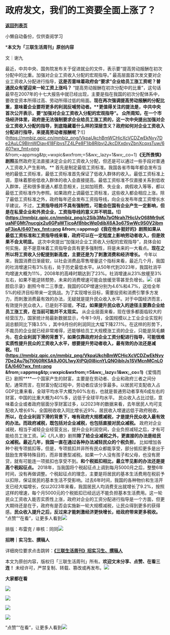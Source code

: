 # 政府发文，我们的工资要全面上涨了？

[**返回列表页**](/gzh/三联生活周刊)

小懒自动备份，仅供查阅学习

***本文为「三联生活周刊」原创内容**

文｜谢九

最近，中共中央、国务院发布关于促进就业的文件，表示要“提高劳动报酬在初次分配中的比重。加强对企业工资收入分配的宏观指导。”
最高层面首次发文要对企业工资收入分配进行指导，**这是否意味着政府会“要求”企业给员工涨工资呢？普通民众有望迎来一轮工资上涨吗？**
“提高劳动报酬在初次分配中的比重”，这句话最早在2007年的十七大报告中就已经出现，主要是指在我国的初次分配体系中，要改变资本所得过高、劳动所得过低的局面。**现在再次强调提高劳动报酬的分配比重，意味着企业要将更多的利润反哺劳动者。****更值得关注的提法是，中共中央首次公开表示，要“加强对企业工资收入分配的宏观指导”。**
众所周知，在一个市场经济体里，政府是无法强制要求企业给员工涨工资的，这一次中央提出加强对企业工资收入分配的指导，到底隐藏着什么样的深层含义？政府如何对企业工资收入分配进行指导，来提高劳动者报酬呢？**![](https://mmbiz.qpic.cn/mmbiz_png/VkpaUkchBmWCHicXcVCDZwEkNvy7De2AuLC9BlrnWDiav418FibvsTZ4LPe8F1ib8Ribvj2JkcDXxdxyZbnXcqxsTuw/640?wx_fmt=png
&from;=appmsg&tp;=wxpic&wxfrom;=5&wx;_lazy=1&wx;_co=1)**《无所畏惧》剧照**虽然政府无法直接决定企业的工资收入分配，但还是可以通过一些手段对普通人工资收入产生影响。**
首先是制定最低工资标准。我国各省市每年都会发布当地的最低工资标准，最低工资标准首先保证了低收入群体的收入。最低工资标准上调，意味着那些低收入群体的收入会直接提高。最低工资标准不仅直接关系到低收入群体，还和很多普通人都息息相关，比如加班费、失业金，病假收入等等，都以最低工资标准作为参照。如果政府上调最低工资标准，这些收入都会相应上涨。除了最低工资标准之外，政府每年还会发布工资指导线，向企业发布年度工资增长水平建议。不过，**工资指导线并不具有强制性，可能会在国有企业产生一定影响，但是在私营企业和外资企业，工资指导线的意义并不明显。******![](https://mmbiz.qpic.cn/mmbiz_png/c2Sib3Mp7pONrah7HicUvO68Mr9oKuaNFGMt7nucgjx2u6GPaWTicoAf8hbcWq0dibX6A3o67SwWc9S0V2ibmpF3jeA/640?wx_fmt=png
&from;=appmsg)《我在他乡挺好的》剧照**如果从最低工资标准和工资指导线来看，政府可以在一定程度上影响劳动者收入，但是效果不会太明显。**
这次中央提出“加强对企业工资收入分配的宏观指导”，具体会如何实施，是不是意味着工资指导会具有更多强制性，将是未来的一大看点。**现在之所以将工资收入分配提到新高度，主要还是为了刺激消费和经济增长。**
今年以来，我国消费日渐疲软，以社会消费品零售增量这个指标来看，最近几个月，我国的社消增速只有3%左右，处于历史最低水平。从50年代到2023年，我国社消平均增速大概为11%，2008年的高峰时期达到了23%。社消增速从23%放缓至3%左右，如果不能逆转颓势，未来的消费增速可能会放缓至零甚至负增长。![](https://mmbiz.qpic.cn/mmbiz_png/c2Sib3Mp7pONrah7HicUvO68Mr9oKuaNFGj0oBN06WLpSz1Zib9TuIGGRKiaiaLrTicTZA6bic7gvDtczwcIW6H3ffHhw/640?wx_fmt=png&from;=appmsg)《装腔启示录》剧照今年二三季度，我国的GDP增速分别为4.6%和4.7%，这给全年5%的经济目标带来一定挑战。为了实现增长目标，需要投资和消费引擎多方发力，而刺激消费最有效的办法，无疑就是提升民众收入水平。对于中国经济而言，有效提升民众收入，已是刻不容缓。**不过，如果提升民众收入的途径主要靠企业给员工涨工资，在当前可能并不太现实。**
从企业层面来看，现在很多都面临较大的经营压力，国家统计局最新数据显示，今年1-9月，全国规模以上工业企业实现利润总额同比下降3.5%
，其中9月份的利润同比大幅下降27.1%。在这样的形势下，不裁员的企业就已经非常难得，还能够给员工大规模涨工资的企业，只能是凤毛麟角。**在企业利润下滑的背景下，如果仅靠政府对企业工资分配进行指导，可能很难实质性提升民众的工资收入水平，想要提升劳动者收入，最有效的办法还是减税。******![](https://mmbiz.qpic.cn/mmbiz_png/VkpaUkchBmWCHicXcVCDZwEkNvy7De2Au7bj7I0Ij0RKSA9J0OL1wyXtPQj0I8icnYLQNOibIrJs1SVMcnMCnLOEA/640?wx_fmt=png
&from;=appmsg&tp;=wxpic&wxfrom;=5&wx;_lazy=1&wx;_co=1)****《爱情而已》剧照****一个国家产生的财富，主要是在劳动者、企业和政府三者之间分配，通常而言，在财富分配过程中，劳动者应该分享最多。以居民可支配收入占GDP比重来看，全球平均水平大概为60%左右，也就是普通劳动者享有6成左右的财富，中国的比重大概为40%多，远低于全球平均水平。
民众收入占比过低，意味着企业或者政府层面分享财富过多，以2023年的数据来看，去年居民人均可支配收入增长6%，全国税收收入同比增长近9%，居民收入增速远低于政府税收。**所以，在企业利润下滑的背景下，唯有政府大规模减税，才是提升民众收入最有效的办法。而政府减税，既包括对企业减税，也包括直接对民众减税。**
政府对企业减税，相当于减轻企业经营支出，提升企业利润空间，企业负担减轻之后，才有可能给员工涨工资。![](https://mmbiz.qpic.cn/mmbiz_png/c2Sib3Mp7pONrah7HicUvO68Mr9oKuaNFGRiaTyiccLHqNc11lV5FGm4144JZpCibkBbPwcicXPYbfK3klbFTApowYlg/640?wx_fmt=png&from;=appmsg)《凡人歌》剧照**除了给企业减税之外，更直接的办法是给民众减税。最近几年，我国一直在通过各种办法减轻民众的个税负担，**
比如增加各种个税专项抵扣等，但是，专项抵扣并非所有民众都能享受，部分抵扣更多是出于鼓励生育等特殊目的，而非普惠型减税。如果一个人没有孩子和父母，也没有房贷，就有可能连一项抵扣也享受不到。**和个税抵扣相比，最立竿见影的办法还是提高个税起征点。**
2018年，当我国将个税起征点上调到每月5000月之后，整整6年时间，没有再做调整。个税起征点的理念，主要是将居民的基本生活费用在税前予以扣除，保证居民的基本生活不受影响。过去6年时间，我国的各种物价和生活开支已经大幅增长，仅以2023年来看，我国居民人均消费支出就增长了9.2%，按照这样的增速，每个月5000元的个税抵扣已经远远不能负担基本生活费用。这一轮民众工资收入能否实质性上涨，政府对企业的工资分配进行指导是一个方面，但更大期待还是在于，政府有是否会实施新一轮大规模减税，让民众得到更多的获得感。**民众收入提升之后，反过来才能刺激经济更快增长，给政府带来更多税收。**
“点赞”“在看”，让更多人看到![](https://mmbiz.qpic.cn/mmbiz_gif/c2Sib3Mp7pON9hkSZwdTibRHNZSMPyiapUCHJwlyoZVBC3SfmPmF0VKjkm3NiaToQloHFJ6icyicqZnqgXp6pSQJt5gg/640?wx_fmt=gif&from;=appmsg&wxfrom;=5&wx;_lazy=1&tp;=wxpic)  
  
  
  
  
  

排版：布雷克 /
审核：同同![](https://mmbiz.qpic.cn/sz_mmbiz_png/Gg7Qtoh7Aic8XM6sUcJA9UeXDgJrQXVLHeJa6K4fq1pEib0iboibL9jZSWdAEY37AsXYOficke4djjhtAlGJrhkjHfA/640?wx_fmt=other&wxfrom;=5&wx;_lazy=1&wx;_co=1&tp;=webp)

  
**招聘｜实习生、撰稿人**  

详细岗位要求点击跳转：[**《三联生活周刊》招实习生、撰稿人**](http://mp.weixin.qq.com/s?__biz=MTc5MTU3NTYyMQ==&mid=2651136871&idx=3&sn=f1c0777fe9d31881e5dfca68ebc2937f&chksm=5907324d6e70bb5b3546dfe1c7b31b5fe05664bebbf36356ba9a1a352e0678444cad62875ad4&scene=21#wechat_redirect)

本文为原创内容，版权归「三联生活周刊」所有。**欢迎文末分享、点赞、在看三连！**
未经许可，严禁复制、转载、篡改或再发布。![](https://mmbiz.qpic.cn/sz_mmbiz_png/Gg7Qtoh7Aic9ZTmAdCc80b4nD7xicgPt863QWU7oNswDx19XrjfTtSl8QwatY2EEZGuNd1WRRiapDZjcDhTnNYmBg/640?wx_fmt=other&wxfrom;=5&wx;_lazy=1&wx;_co=1&retryload;=1&tp;=webp)

**大家都在看**

[![](https://mmbiz.qpic.cn/mmbiz_png/c2Sib3Mp7pON6bMzItpZ9Q9zicHAY4Caj04ZOribe2FIMXpHTAbv6oricoSVJ0Oh3X2KVibBT3Viad49mVfK6IEc4Dag/640?wx_fmt=png&from;=appmsg&wxfrom;=13&tp;=wxpic)](http://mp.weixin.qq.com/s?__biz=MTc5MTU3NTYyMQ==&mid=2651460482&idx=1&sn=f3ed330f382654d2291346cfd4a088ab&chksm=590802a86e7f8bbef26568b2a84921bd0323e3517285a65a3647a629566366f6806c5f341fb1&scene=21#wechat_redirect)

[![](https://mmbiz.qpic.cn/mmbiz_png/c2Sib3Mp7pOPLUg9qgDxXAlcuUMzF1gmTLiaoibwVaYeZyGYAp22CcSNukfbpzOtLLGFOXxxibYeCnjy5vAzNqG8gA/640?wx_fmt=png&from;=appmsg&tp;=wxpic&wxfrom;=13&wx;_lazy=1&wx;_co=1)](http://mp.weixin.qq.com/s?__biz=MTc5MTU3NTYyMQ==&mid=2651460178&idx=1&sn=342916e8441b0033db6b2f6d857fec5a&chksm=590803786e7f8a6e339054f371b91e4ea81313f402b9654e762efe9c2afe0248d314385ff04b&scene=21#wechat_redirect)  

![](https://mmbiz.qpic.cn/sz_mmbiz_png/Gg7Qtoh7Aic9ZTmAdCc80b4nD7xicgPt86k1kgpU51hWCHjV92ryhVW35PLCvLhxLw9XDhXjgeDyZhHSx5EbRcfg/640?wx_fmt=other&wxfrom;=13&wx;_lazy=1&wx;_co=1&retryload;=1&tp;=webp)

  
[![](https://mmbiz.qpic.cn/mmbiz_jpg/c2Sib3Mp7pONuwrdetOsWUZLdDE1J39mLibBBe0vPzCKS1topq8p9JgG9O86KDCNS3SZl7Paa1d80gvHIBg9C0cw/640?wx_fmt=jpeg&from;=appmsg&wxfrom;=13&wx;_lazy=1&wx;_co=1&tp;=wxpic)]()  
  
“点赞”“在看”，让更多人看到![](https://mmbiz.qpic.cn/mmbiz_gif/c2Sib3Mp7pON9hkSZwdTibRHNZSMPyiapUCHJwlyoZVBC3SfmPmF0VKjkm3NiaToQloHFJ6icyicqZnqgXp6pSQJt5gg/640?wx_fmt=gif&from;=appmsg&wxfrom;=13&wx;_lazy=1&tp;=wxpic)

